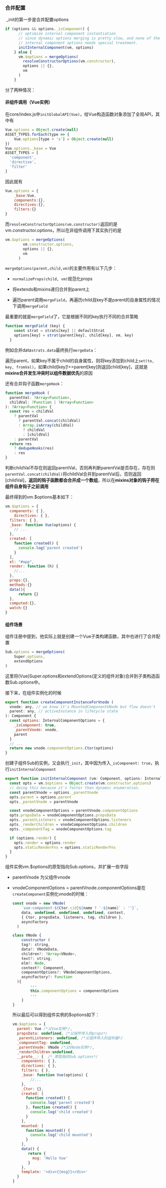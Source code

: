 ### 合并配置

​		_init的第一步是合并配置options

```js
if (options && options._isComponent) {
      // optimize internal component instantiation
      // since dynamic options merging is pretty slow, and none of the
      // internal component options needs special treatment.
      initInternalComponent(vm, options)
    } else {
      vm.$options = mergeOptions(
        resolveConstructorOptions(vm.constructor),
        options || {},
        vm
      )
    }
```

分了两种情况：

#### 非组件调用（Vue实例）

在core/index.js中`initGlobalAPI(Vue)`，给Vue构造函数对象添加了全局API，其中有

```js
Vue.options = Object.create(null)
ASSET_TYPES.forEach(type => {
    Vue.options[type + 's'] = Object.create(null)
})
Vue.options._base = Vue
ASSET_TYPES = [
  'component',
  'directive',
  'filter'
]
```

因此就有

```js
Vue.options = {
    _base:Vue,
    components:{},
    directives:{},
    filters:{}
}
```

而`resolveConstructorOptions(vm.constructor)`返回的是vm.constructor.options，所以在非组件调用下其实执行的是

```js
vm.$options = mergeOptions(
        vm.constructor.options,
        options || {},
        vm
      )
```

`mergeOptions(parent,child,vm)`的主要作用有以下几步：

* `normalizeProps(child, vm)`规范化props

* 将extends和mixins递归合并到parent上
* 遍历parent调用`mergeField`，再遍历child且key不是parent的自身属性的情况下调用`mergeField`

最重要的就是`mergeField`了，它是根据不同的key执行不同的合并策略

```js
function mergeField (key) {
    const strat = strats[key] || defaultStrat
    options[key] = strat(parent[key], child[key], vm, key)
  }
```

例如合并data`strats.data`最终执行`mergeData`：

​		遍历parent，如果key不属于child的自身属性，则将key添加到child上`set(to, key, fromVal)`，如果child[key]!==parent[key]则返回child[key]，这就是**mixins合并发生冲突时以组件数据优先**的原因

还有合并钩子函数`mergeHook`：

```js
function mergeHook (
  parentVal: ?Array<Function>,
  childVal: ?Function | ?Array<Function>
): ?Array<Function> {
  const res = childVal
    ? parentVal
      ? parentVal.concat(childVal)
      : Array.isArray(childVal)
        ? childVal
        : [childVal]
    : parentVal
  return res
    ? dedupeHooks(res)
    : res
}
```

​		判断childVal不存在则返回parentVal，否则再判断parentVal是否存在，存在则`parentVal.concat(childVal)`将childVal合并到parentVal后，否则返回[childVal]，**返回的钩子函数都会合并成一个数组**，所以在**mixins对象的钩子将在组件自身钩子之前调用**

最终得到的vm.$options基本如下：

```js
vm.$options = {
  components: { },
    directives: { },
  filters: { },
  _base: function Vue(options) {
    // ...
  },
  created: [
    function created() {
      console.log('parent created')
    }
  ],
  el: "#app",
  render: function (h) {
    //...
  },
  props:{},
  methods:{}
  data(){
      return {}
  },
  computed:{},
  watch:{}
}
```

#### 组件场景

组件注册中提到，他实际上就是创建一个Vue子类构建函数，其中也进行了合并配置

```js
Sub.options = mergeOptions(
    Super.options,
    extendOptions
)
```

这里将(Vue)Super.options和extendOptions(定义的组件对象)合并到子类构造函数Sub.options中。

接下来，在组件实例化的时候

```js
export function createComponentInstanceForVnode (
  vnode: any, // we know it's MountedComponentVNode but flow doesn't
  parent: any, // activeInstance in lifecycle state
): Component {
  const options: InternalComponentOptions = {
    _isComponent: true,
    _parentVnode: vnode,
    parent
  }
  // ...
  return new vnode.componentOptions.Ctor(options)
}
```

创建子组件Sub的实例，又会执行`_init`，其中因为传入`_isComponent: true`，执行`initInternalComponent `

```js
export function initInternalComponent (vm: Component, options: InternalComponentOptions) {
  const opts = vm.$options = Object.create(vm.constructor.options)
  // doing this because it's faster than dynamic enumeration.
  const parentVnode = options._parentVnode
  opts.parent = options.parent
  opts._parentVnode = parentVnode

  const vnodeComponentOptions = parentVnode.componentOptions
  opts.propsData = vnodeComponentOptions.propsData
  opts._parentListeners = vnodeComponentOptions.listeners
  opts._renderChildren = vnodeComponentOptions.children
  opts._componentTag = vnodeComponentOptions.tag

  if (options.render) {
    opts.render = options.render
    opts.staticRenderFns = options.staticRenderFns
  }
}
```

组件实例vm.$options的原型指向Sub.options，并扩展一些字段

* parentVnode 为父组件vnode

* vnodeComponentOptions = parentVnode.componentOptions是在`createComponent`实例化vnode的时候：

  ```js
  const vnode = new VNode(
      `vue-component-${Ctor.cid}${name ? `-${name}` : ''}`,
      data, undefined, undefined, undefined, context,
      { Ctor, propsData, listeners, tag, children },
      asyncFactory
    )
  
  class VNode {
      constructor (
      tag?: string,
      data?: VNodeData,
      children?: ?Array<VNode>,
      text?: string,
      elm?: Node,
      context?: Component,
      componentOptions?: VNodeComponentOptions,
      asyncFactory?: Function
    ){
          ···
          this.componentOptions = componentOptions
          ···
      }
  }
  ```

  所以最后可以得到组件实例的$options如下：

  ```js
  vm.$options = {
    parent: Vue /*父Vue实例*/,
    propsData: undefined, /*父组件传入的props*/
    _parentListeners: undefined, /*父组件传入的监听器*/
    _componentTag: undefined, 
    _parentVnode: VNode /*父VNode实例*/,
    _renderChildren:undefined, 
    __proto__: {  /* 原型指向Sub.options*/
      components: { },
      directives: { },
      filters: { },
      _base: function Vue(options) {
          //...
      },
      _Ctor: {},
      created: [
        function created() {
          console.log('parent created')
        }, function created() {
          console.log('child created')
        }
      ],
      mounted: [
        function mounted() {
          console.log('child mounted')
        }
      ],
      data() {
         return {
           msg: 'Hello Vue'
         }
      },
      template: '<div>{{msg}}</div>'
    }
  }
  ```

  

